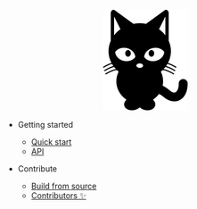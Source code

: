 <p align="center">
  <img src="cat.svg" alt="Markdownify">
</p>

- Getting started
  
  - [Quick start](/)
  - [API](api.md)
- Contribute
  
  - [Build from source](contribute/building-from-source.md)
  - [Contributors ✨](contribute/contributors.md)


